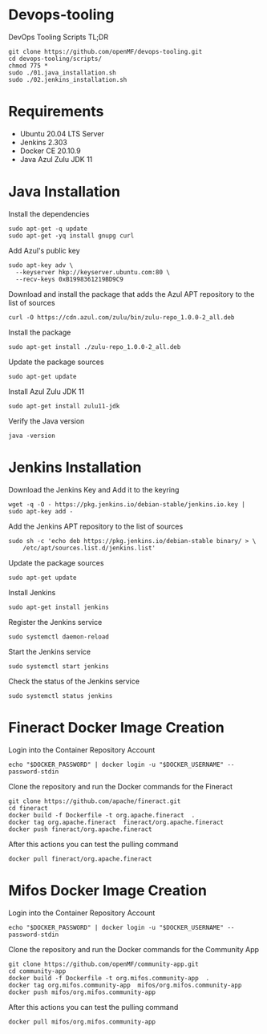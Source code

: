 # Devops-tooling
DevOps Tooling Scripts TL;DR 
```console
git clone https://github.com/openMF/devops-tooling.git
cd devops-tooling/scripts/
chmod 775 *
sudo ./01.java_installation.sh 
sudo ./02.jenkins_installation.sh 
```

Requirements
============
* Ubuntu 20.04 LTS Server
* Jenkins 2.303
* Docker CE 20.10.9
* Java Azul Zulu JDK 11

Java Installation 
=================

Install the dependencies
```console
sudo apt-get -q update
sudo apt-get -yq install gnupg curl 
```
Add Azul's public key 
```console
sudo apt-key adv \
  --keyserver hkp://keyserver.ubuntu.com:80 \
  --recv-keys 0xB1998361219BD9C9
 ```
Download and install the package that adds the Azul APT repository to the list of sources 
```console
curl -O https://cdn.azul.com/zulu/bin/zulu-repo_1.0.0-2_all.deb
```
Install the package
```console
sudo apt-get install ./zulu-repo_1.0.0-2_all.deb
```
Update the package sources
```console
sudo apt-get update
```
Install Azul Zulu JDK 11
```console
sudo apt-get install zulu11-jdk
```
Verify the Java version
```console
java -version
```
Jenkins Installation
====================
Download the Jenkins Key and Add it to the keyring
```console
wget -q -O - https://pkg.jenkins.io/debian-stable/jenkins.io.key | sudo apt-key add -
```
Add the Jenkins APT repository to the list of sources 
```console
sudo sh -c 'echo deb https://pkg.jenkins.io/debian-stable binary/ > \
    /etc/apt/sources.list.d/jenkins.list'
```
Update the package sources
```console
sudo apt-get update
```
Install Jenkins
```console
sudo apt-get install jenkins
```
Register the Jenkins service
```console
sudo systemctl daemon-reload
```
Start the Jenkins service
```console
sudo systemctl start jenkins
```
Check the status of the Jenkins service
```console
sudo systemctl status jenkins
```

Fineract Docker Image Creation
==============================
Login into the Container Repository Account 
```console
echo "$DOCKER_PASSWORD" | docker login -u "$DOCKER_USERNAME" --password-stdin
```
Clone the repository and run the Docker commands for the Fineract 
```console
git clone https://github.com/apache/fineract.git
cd fineract
docker build -f Dockerfile -t org.apache.fineract  . 
docker tag org.apache.fineract  fineract/org.apache.fineract
docker push fineract/org.apache.fineract
```
After this actions you can test the pulling command
```console
docker pull fineract/org.apache.fineract
```
Mifos Docker Image Creation
===========================

Login into the Container Repository Account 
```console
echo "$DOCKER_PASSWORD" | docker login -u "$DOCKER_USERNAME" --password-stdin
```
Clone the repository and run the Docker commands for the Community App
```console
git clone https://github.com/openMF/community-app.git
cd community-app
docker build -f Dockerfile -t org.mifos.community-app  . 
docker tag org.mifos.community-app  mifos/org.mifos.community-app
docker push mifos/org.mifos.community-app
```
After this actions you can test the pulling command
```console
docker pull mifos/org.mifos.community-app
```


